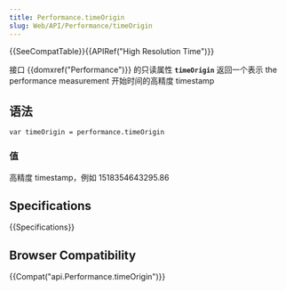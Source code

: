 ```yaml
---
title: Performance.timeOrigin
slug: Web/API/Performance/timeOrigin
---
```


{{SeeCompatTable}}{{APIRef("High Resolution Time")}}

接口 {{domxref("Performance")}} 的只读属性 **`timeOrigin`** 返回一个表示 the performance measurement 开始时间的高精度 timestamp

## 语法

```plain
var timeOrigin = performance.timeOrigin
```

### 值

高精度 timestamp，例如 1518354643295.86

## Specifications

{{Specifications}}

## Browser Compatibility

{{Compat("api.Performance.timeOrigin")}}
